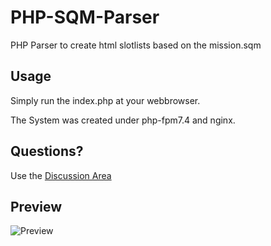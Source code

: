 # PHP-SQM-Parser
PHP Parser to create html slotlists based on the mission.sqm

## Usage
Simply run the index.php at your webbrowser.

The System was created under php-fpm7.4 and nginx.

## Questions?
Use the [Discussion Area](https://github.com/TFWIsaac/PHP-SQM-Parser/discussions)

## Preview

![Preview](https://i.imgur.com/ZD44QGX.png)